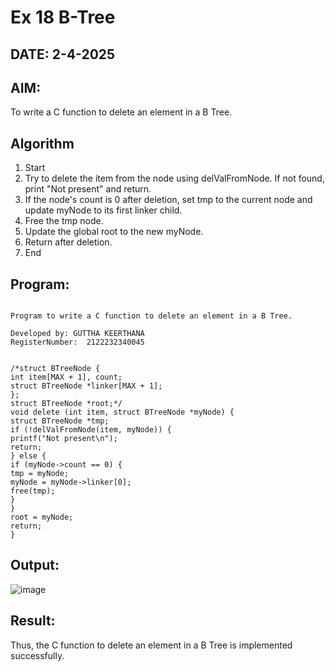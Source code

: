 # Ex 18 B-Tree
## DATE: 2-4-2025
## AIM:
To write a C function to delete an element in a B Tree.
## Algorithm
  
1. Start 
2. Try to delete the item from the node using delValFromNode. If not found, print "Not 
present" and return. 
3. If the node's count is 0 after deletion, set tmp to the current node and update myNode to its 
first linker child. 
4. Free the tmp node. 
5. Update the global root to the new myNode. 
6. Return after deletion. 
7. End

## Program:
```

Program to write a C function to delete an element in a B Tree.

Developed by: GUTTHA KEERTHANA
RegisterNumber:  2122232340045

 
/*struct BTreeNode { 
int item[MAX + 1], count; 
struct BTreeNode *linker[MAX + 1]; 
}; 
struct BTreeNode *root;*/ 
void delete (int item, struct BTreeNode *myNode) { 
struct BTreeNode *tmp; 
if (!delValFromNode(item, myNode)) { 
printf("Not present\n"); 
return; 
} else { 
if (myNode->count == 0) { 
tmp = myNode; 
myNode = myNode->linker[0]; 
free(tmp); 
} 
} 
root = myNode; 
return; 
} 

```

## Output:

![image](https://github.com/user-attachments/assets/8ad74c68-6bae-49a7-9946-4cd083d9a707)


## Result:
Thus, the C function to delete an element in a B Tree is implemented successfully.
